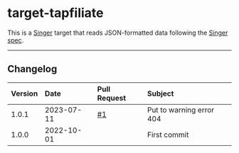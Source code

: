 # target-tapfiliate

This is a [Singer](https://singer.io) target that reads JSON-formatted data
following the [Singer spec](https://github.com/singer-io/getting-started/blob/master/SPEC.md).


---

## Changelog

| Version | Date       | Pull Request                                                 | Subject                  |
|:--------|:-----------|:-------------------------------------------------------------|:-------------------------|
| 1.0.1   | 2023-07-11 | [#1](https://github.com/sendinblue/target-tapfiliate/pull/1) | Put to warning error 404 |
| 1.0.0   | 2022-10-01 |                                                              |  First commit            |